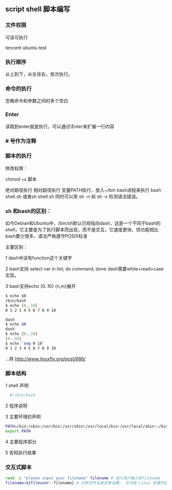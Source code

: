 ## script shell 脚本编写

### 文件权限
可读可执行

tencent ubuntu test


### 执行顺序
从上到下，从左往右，依次执行。

### 命令的执行
忽略命令和参数之间的多个空白

### <CR> Enter
读取到enter就是执行，可以通过\Enter来扩展一行内容

### \# 号作为注释


### 脚本的执行

修改权限：

chmod +x 脚本

绝对路径执行
相对路径执行
变量PATH执行，放入~/bin
bash进程来执行 bash shell.sh 或者sh shell.sh 同时可以用 sh -n 和 sh -x 检测语法错误。

### sh 和bash的区别：

如今Debian和Ubuntu中，/bin/sh默认已经指向dash，这是一个不同于bash的shell，它主要是为了执行脚本而出现，而不是交互，它速度更快，但功能相比bash要少很多，语法严格遵守POSIX标准

主要区别：

1 dash中没有function这个关键字


2 bash支持 select var in list; do command; done
  dash需要while+read+case实现。

3 bash支持echo {0..10} {n,m}展开
  ```bash
  $ echo $0
  /bin/bash
  $ echo {0..10}
  0 1 2 3 4 5 6 7 8 9 10

  dash
  $ echo $0
  dash
  $ echo {0..10}
  {0..10}
  $ echo `seq 0 10`
  0 1 2 3 4 5 6 7 8 9 10
  ```
  ...转 http://www.linuxfly.org/post/686/

### 脚本结构
1 shell 声明
```bash
  #!/bin/bash
```
2 程序说明

3 主要环境的声明
```bash
PATH=/bin:/sbin:/usr/bin:/usr/sbin:/usr/local/bin:/usr/local/sbin:~/bin
export PATH
```
4 主要程序部分

5 告知执行结果



### 交互式脚本
```bash
read -p "please input your filename" filename # 读入用户输入到filename
filename=${fileuser:-filename} # 分析文件名是否有设置。 见鸟哥 Linux 变量内容的替换查找删除 - 代表未设置替换  :- 代表不管变量内容为空或者未设置都以后面的内容替换。
```
